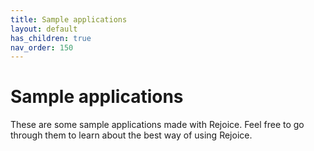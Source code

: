 ```yaml
---
title: Sample applications
layout: default
has_children: true
nav_order: 150
---
```


# Sample applications

These are some sample applications made with Rejoice. Feel free to go through them to learn about the best way of using Rejoice.